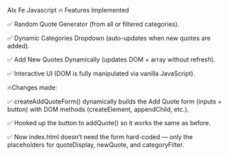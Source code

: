 Alx Fe Javascript
🔥 Features Implemented

✅ Random Quote Generator (from all or filtered categories).

✅ Dynamic Categories Dropdown (auto-updates when new quotes are added).

✅ Add New Quotes Dynamically (updates DOM + array without refresh).

✅ Interactive UI (DOM is fully manipulated via vanilla JavaScript).


🔥Changes made:

✅ createAddQuoteForm() dynamically builds the Add Quote form (inputs + button) with DOM methods (createElement, appendChild, etc.).

✅ Hooked up the button to addQuote() so it works the same as before.

✅ Now index.html doesn’t need the form hard-coded — only the placeholders for quoteDisplay, newQuote, and categoryFilter.

